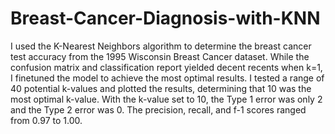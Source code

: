 # Breast-Cancer-Diagnosis-with-KNN

I used the K-Nearest Neighbors algorithm to determine the breast cancer test accuracy from the 1995 Wisconsin Breast Cancer dataset. While the confusion matrix and classification report yielded decent recents when k=1, I finetuned the model to achieve the most optimal results. I tested a range of 40 potential k-values and plotted the results, determining that 10 was the most optimal k-value. With the k-value set to 10, the Type 1 error was only 2 and the Type 2 error was 0. The precision, recall, and f-1 scores ranged from 0.97 to 1.00.
